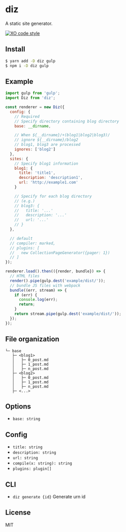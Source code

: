 # diz

A static site generator.

[![XO code style](https://img.shields.io/badge/code_style-XO-5ed9c7.svg)](https://github.com/sindresorhus/xo)

## Install

```bash
$ yarn add -D diz gulp
$ npm i -D diz gulp
```

## Example

```js
import gulp from 'gulp';
import Diz from 'diz';

const renderer = new Diz({
  config: {
    // Required
    // Specify directory containing blog directory
    base: __dirname,

    // When ${__dirname}/+(blog1|blog2|blog3)/
    // ignore ${__dirname}/blog2
    // blog1, blog3 are processed
    ignores: ['blog2']
  },
  sites: {
    // Specify blog1 information
    blog1: {
      title: 'title1',
      description: 'description1',
      url: 'http://example1.com'
    }

    // Specify for each blog directory
    // (e.g.)
    // blog3: {
    //   title: '...'
    //   description: '...'
    //   url: '...'
    // }
  },

  // default
  // compiler: marked,
  // plugins: [
  //   new CollectionPageGenerator({pager: 1})
  // ]
});

renderer.load().then(({render, bundle}) => {
  // HTML files
  render().pipe(gulp.dest('example/dist/'));
  // bundle JS files with webpack
  bundle((err, stream) => {
    if (err) {
      console.log(err);
      return;
    }
    return stream.pipe(gulp.dest('example/dist/'));
  });
});

```

## File organization

```
└─ base
   ├─ <blog1>
   │   ├─ 0_post.md
   │   ├─ 1_post.md
   │   ├─ n_post.md
   ├─ <blog2>
   │   ├─ 0_post.md
   │   ├─ 1_post.md
   │   ├─ n_post.md
   ├─ <...>
```

## Options

- `base: string`

## Config

- `title: string`
- `description: string`
- `url: string`
- `compile(x: string): string`
- `plugins: plugin[]`

## CLI

- `diz generate {id}`
  Generate urn id

## License

MIT
